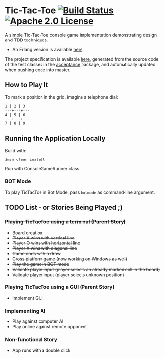 # Tic-Tac-Toe [![Build Status](https://travis-ci.org/rafaelfiume/tictactoe.svg?branch=master)](https://travis-ci.org/rafaelfiume/tictactoe) [![Apache 2.0 License](https://img.shields.io/badge/license-MIT-blue.svg)](https://github.com/rafaelfiume/tictactoe/blob/master/LICENSE)

A simple Tic-Tac-Toe console game implementation demonstrating design and TDD techniques.

* An Erlang version is available [here](https://github.com/rafaelfiume/tictactoerl).

The project specification is available [here](http://rafaelfiume.github.io/tictactoe), generated from the source code of the test classes
in the [acceptance](https://github.com/rafaelfiume/tictactoe/tree/master/src/test/java/com/rafaelfiume/tictactoe/console/acceptance) package, and automatically updated when pushing code into master.

## How to Play It

To mark a position in the grid, imagine a telephone dial:

    1 | 2 | 3
    ---+---+---
    4 | 5 | 6
    ---+---+---
    7 | 8 | 9

## Running the Application Locally

Build with:

    $mvn clean install

Run with ConsoleGameRunner class.

### BOT Mode

To play TicTacToe in Bot Mode, pass `botmode` as command-line argument.

## TODO List - or Stories Being Played ;)

### ~~Playing TicTacToe using a terminal (Parent Story)~~
* ~~Board creation~~
* ~~Player X wins with vertical line~~
* ~~Player O wins with horizontal line~~
* ~~Player X wins with diagonal line~~
* ~~Game ends with a draw~~
* ~~Cross platform game (now working on Windows as well)~~
* ~~Play the game in BOT mode~~
* ~~Validate player input (player selects an already marked cell in the board)~~
* ~~Validate player input (player selects unknown position)~~

### Playing TicTacToe using a GUI (Parent Story)
* Implement GUI

### Implementing AI
* Play against computer AI
* Play online against remote opponent

### Non-functional Story
* App runs with a double click
